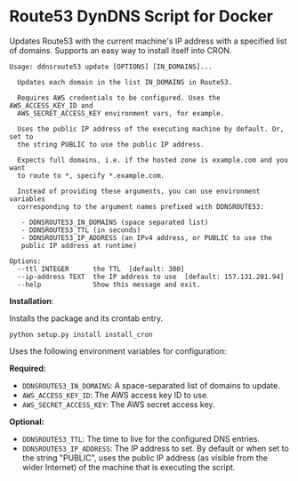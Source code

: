 # Route53 DynDNS Script for Docker

Updates Route53 with the current machine's IP address with a specified list of domains. Supports an easy way to install itself into CRON.

```
Usage: ddnsroute53 update [OPTIONS] [IN_DOMAINS]...

  Updates each domain in the list IN_DOMAINS in Route53.

  Requires AWS credentials to be configured. Uses the AWS_ACCESS_KEY_ID and
  AWS_SECRET_ACCESS_KEY environment vars, for example.

  Uses the public IP address of the executing machine by default. Or, set to
  the string PUBLIC to use the public IP address.

  Expects full domains, i.e. if the hosted zone is example.com and you want
  to route to *, specify *.example.com.

  Instead of providing these arguments, you can use environment variables
  corresponding to the argument names prefixed with DDNSROUTE53:

   - DDNSROUTE53_IN_DOMAINS (space separated list)  
   - DDNSROUTE53_TTL (in seconds)
   - DDNSROUTE53_IP_ADDRESS (an IPv4 address, or PUBLIC to use the
   public IP address at runtime)

Options:
  --ttl INTEGER      the TTL  [default: 300]
  --ip-address TEXT  the IP address to use  [default: 157.131.201.94]
  --help             Show this message and exit.
```

**Installation**:

Installs the package and its crontab entry.

```
python setup.py install install_cron
```

Uses the following environment variables for configuration:

**Required:**

 - `DDNSROUTE53_IN_DOMAINS`: A space-separated list of domains to update.
 - `AWS_ACCESS_KEY_ID`: The AWS access key ID to use.
 - `AWS_SECRET_ACCESS_KEY`: The AWS secret access key.
 
**Optional:**

 - `DDNSROUTE53_TTL`: The time to live for the configured DNS entries.
 - `DDNSROUTE53_IP_ADDRESS`: The IP address to set. By default or when set to the string "PUBLIC", uses the public IP address (as visible from the wider Internet) of the machine that is executing the script.